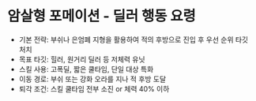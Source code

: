 # 암살형 포메이션 - 딜러 행동 요령

- 기본 전략: 부쉬나 은엄폐 지형을 활용하여 적의 후방으로 진입 후 우선 순위 타깃 처치
- 목표 타깃: 힐러, 원거리 딜러 등 저체력 유닛
- 스킬 사용: 고폭딜, 짧은 쿨타임, 단일 대상 특화
- 이동 경로: 부쉬 또는 강화 오라를 지나 적 후방 도달
- 퇴각 조건: 스킬 쿨타임 전부 소진 or 체력 40% 이하
